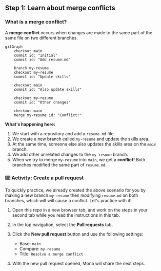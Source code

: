 ## Step 1: Learn about merge conflicts

### What is a merge conflict?

A **merge conflict** occurs when changes are made to the same part of the same file on two different branches.

```mermaid
gitGraph
    checkout main
    commit id: "Initial"
    commit id: "Add resume.md"

    branch my-resume
    checkout my-resume
    commit id: "Update skills"

    checkout main
    commit id: "Also update skills"

    checkout my-resume
    commit id: "Other changes"

    checkout main
    merge my-resume id: "Conflict!"
```

**What's happening here:**

1. We start with a repository and add a `resume.md` file.
2. We create a new branch called `my-resume` and update the skills area.
3. At the same time, someone else also updates the skills area on the `main` branch.
4. We add other unrelated changes to the `my-resume` branch.
5. When we try to merge `my-resume` into `main`, we get a **conflict!** Both branches modified the same part of `resume.md`.

### ⌨️ Activity: Create a pull request

To quickly practice, we already created the above scenario for you by making a new branch `my-resume` then modifying `resume.md` on both branches, which will will cause a conflict. Let's practice with it!

1. Open this repo in a new browser tab, and work on the steps in your second tab while you read the instructions in this tab.

1. In the top navigation, select the **Pull requests** tab.

1. Click the **New pull request** button and use the following settings:

   - Base: `main`
   - Compare: `my-resume`
   - Title: `Resolve a merge conflict`

1. With the new pull request opened, Mona will share the next steps.

